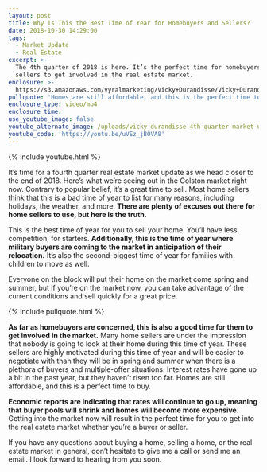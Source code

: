 ```yaml
---
layout: post
title: Why Is This the Best Time of Year for Homebuyers and Sellers?
date: 2018-10-30 14:29:00
tags:
  - Market Update
  - Real Estate
excerpt: >-
  The 4th quarter of 2018 is here. It’s the perfect time for homebuyers and
  sellers to get involved in the real estate market.
enclosure: >-
  https://s3.amazonaws.com/vyralmarketing/Vicky+Durandisse/Vicky+Durandisse-+A+4th+Quarter+Market+Update+for+You.mp4
pullquote: 'Homes are still affordable, and this is the perfect time to buy.'
enclosure_type: video/mp4
enclosure_time:
use_youtube_image: false
youtube_alternate_image: /uploads/vicky-durandisse-4th-quarter-market-update-youtube.jpg
youtube_code: 'https://youtu.be/uVEz_jBOVA8'
---
```


{% include youtube.html %}

It’s time for a fourth quarter real estate market update as we head closer to the end of 2018. Here’s what we’re seeing out in the Golston market right now. Contrary to popular belief, it’s a great time to sell. Most home sellers think that this is a bad time of year to list for many reasons, including holidays, the weather, and more. **There are plenty of excuses out there for home sellers to use, but here is the truth.**

This is the best time of year for you to sell your home. You’ll have less competition, for starters. **Additionally, this is the time of year where military buyers are coming to the market in anticipation of their relocation.** It’s also the second-biggest time of year for families with children to move as well. 

Everyone on the block will put their home on the market come spring and summer, but if you’re on the market now, you can take advantage of the current conditions and sell quickly for a great price.

{% include pullquote.html %}

**As far as homebuyers are concerned, this is also a good time for them to get involved in the market.** Many home sellers are under the impression that nobody is going to look at their home during this time of year. These sellers are highly motivated during this time of year and will be easier to negotiate with than they will be in spring and summer when there is a plethora of buyers and multiple-offer situations. Interest rates have gone up a bit in the past year, but they haven’t risen too far. Homes are still affordable, and this is a perfect time to buy. 

**Economic reports are indicating that rates will continue to go up, meaning that buyer pools will shrink and homes will become more expensive.** Getting into the market now will result in the perfect time for you to get into the real estate market whether you’re a buyer or seller.

If you have any questions about buying a home, selling a home, or the real estate market in general, don’t hesitate to give me a call or send me an email. I look forward to hearing from you soon.